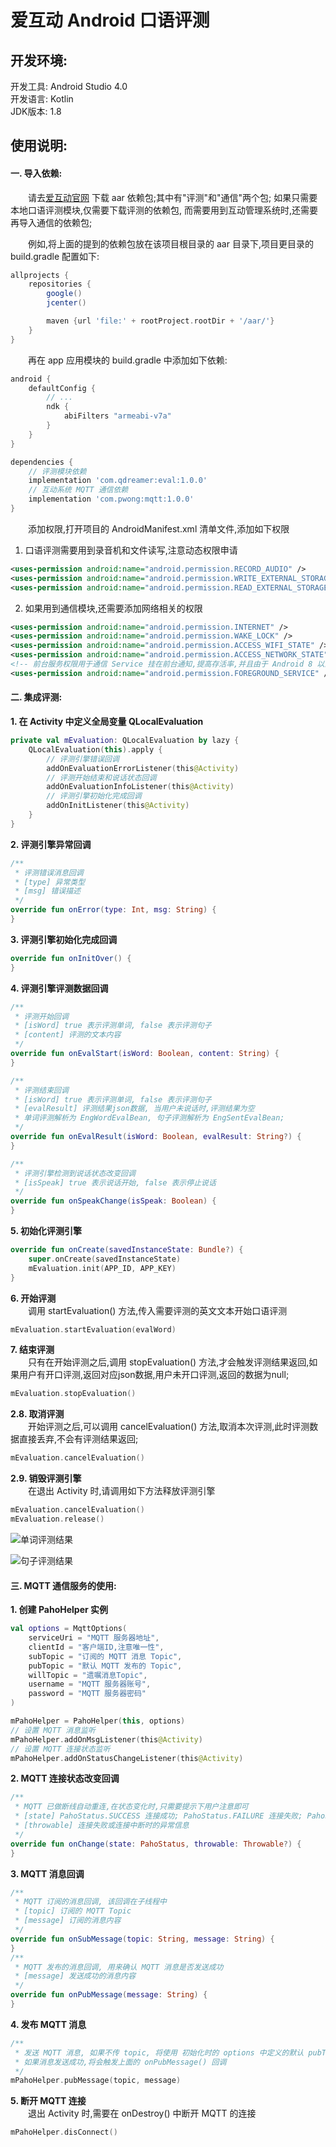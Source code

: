 爱互动 Android 口语评测
=

开发环境:
-
开发工具: Android Studio 4.0  
开发语言: Kotlin  
JDK版本: 1.8


使用说明:
-
#### 一. 导入依赖:
&emsp;&emsp;请去[爱互动官网](http://www.ihudongketang.com/) 下载 aar 依赖包;其中有"评测"和"通信"两个包; 如果只需要本地口语评测模块,仅需要下载评测的依赖包, 而需要用到互动管理系统时,还需要再导入通信的依赖包;

&emsp;&emsp;例如,将上面的提到的依赖包放在该项目根目录的 aar 目录下,项目更目录的 build.gradle 配置如下:
```groovy
allprojects {
    repositories {
        google()
        jcenter()

        maven {url 'file:' + rootProject.rootDir + '/aar/'}
    }
}
```  

&emsp;&emsp;再在 app 应用模块的 build.gradle 中添加如下依赖:
```groovy
android {
    defaultConfig {
        // ...
        ndk {
            abiFilters "armeabi-v7a"
        }
    }
}

dependencies {
    // 评测模块依赖
    implementation 'com.qdreamer:eval:1.0.0'
    // 互动系统 MQTT 通信依赖    
    implementation 'com.pwong:mqtt:1.0.0'
}
```

&emsp;&emsp;添加权限,打开项目的 AndroidManifest.xml 清单文件,添加如下权限
1. 口语评测需要用到录音机和文件读写,注意动态权限申请
```xml
<uses-permission android:name="android.permission.RECORD_AUDIO" />
<uses-permission android:name="android.permission.WRITE_EXTERNAL_STORAGE" />
<uses-permission android:name="android.permission.READ_EXTERNAL_STORAGE" />
```
2. 如果用到通信模块,还需要添加网络相关的权限
```xml
<uses-permission android:name="android.permission.INTERNET" />
<uses-permission android:name="android.permission.WAKE_LOCK" />
<uses-permission android:name="android.permission.ACCESS_WIFI_STATE" />
<uses-permission android:name="android.permission.ACCESS_NETWORK_STATE" />
<!-- 前台服务权限用于通信 Service 挂在前台通知,提高存活率,并且由于 Android 8 以上对后台服务的限制,只能跑在前台. -->
<uses-permission android:name="android.permission.FOREGROUND_SERVICE" />
```

#### 二. 集成评测:
**1. 在 Activity 中定义全局变量 QLocalEvaluation**    
```kotlin
private val mEvaluation: QLocalEvaluation by lazy {
    QLocalEvaluation(this).apply {
        // 评测引擎错误回调
        addOnEvaluationErrorListener(this@Activity)
        // 评测开始结束和说话状态回调
        addOnEvaluationInfoListener(this@Activity)
        // 评测引擎初始化完成回调
        addOnInitListener(this@Activity)
    }
}
```
**2. 评测引擎异常回调** 
```kotlin
/**
 * 评测错误消息回调
 * [type] 异常类型
 * [msg] 错误描述
 */
override fun onError(type: Int, msg: String) {
}
```
**3. 评测引擎初始化完成回调**  
```kotlin
override fun onInitOver() {
}
```
**4. 评测引擎评测数据回调**  
```kotlin
/**
 * 评测开始回调
 * [isWord] true 表示评测单词, false 表示评测句子
 * [content] 评测的文本内容
 */
override fun onEvalStart(isWord: Boolean, content: String) {
}

/**
 * 评测结束回调
 * [isWord] true 表示评测单词, false 表示评测句子
 * [evalResult] 评测结果json数据, 当用户未说话时,评测结果为空
 * 单词评测解析为 EngWordEvalBean, 句子评测解析为 EngSentEvalBean;
 */
override fun onEvalResult(isWord: Boolean, evalResult: String?) {
}

/**
 * 评测引擎检测到说话状态改变回调
 * [isSpeak] true 表示说话开始, false 表示停止说话
 */
override fun onSpeakChange(isSpeak: Boolean) {
}
```
**5. 初始化评测引擎**  
```kotlin
override fun onCreate(savedInstanceState: Bundle?) {
    super.onCreate(savedInstanceState)
    mEvaluation.init(APP_ID, APP_KEY)
}
```
**6. 开始评测**  
&emsp;&emsp;调用 startEvaluation() 方法,传入需要评测的英文文本开始口语评测
```kotlin
mEvaluation.startEvaluation(evalWord)
```
**7. 结束评测**  
&emsp;&emsp;只有在开始评测之后,调用 stopEvaluation() 方法,才会触发评测结果返回,如果用户有开口评测,返回对应json数据,用户未开口评测,返回的数据为null;
```kotlin
mEvaluation.stopEvaluation()
```
**2.8. 取消评测**  
&emsp;&emsp;开始评测之后,可以调用 cancelEvaluation() 方法,取消本次评测,此时评测数据直接丢弃,不会有评测结果返回;
```kotlin
mEvaluation.cancelEvaluation()
```
**2.9. 销毁评测引擎**  
&emsp;&emsp;在退出 Activity 时,请调用如下方法释放评测引擎
```kotlin
mEvaluation.cancelEvaluation()
mEvaluation.release()
```

![单词评测结果](eval_result_word.png)

![句子评测结果](eval_result_sent.png)


#### 三. MQTT 通信服务的使用:
**1. 创建 PahoHelper 实例**
```kotlin
val options = MqttOptions(
    serviceUri = "MQTT 服务器地址",
    clientId = "客户端ID,注意唯一性",
    subTopic = "订阅的 MQTT 消息 Topic",
    pubTopic = "默认 MQTT 发布的 Topic",
    willTopic = "遗嘱消息Topic",
    username = "MQTT 服务器账号",
    password = "MQTT 服务器密码"
)

mPahoHelper = PahoHelper(this, options)
// 设置 MQTT 消息监听
mPahoHelper.addOnMsgListener(this@Activity)
// 设置 MQTT 连接状态监听
mPahoHelper.addOnStatusChangeListener(this@Activity)
```
**2. MQTT 连接状态改变回调**
```kotlin
/**
 * MQTT 已做断线自动重连,在状态变化时,只需要提示下用户注意即可
 * [state] PahoStatus.SUCCESS 连接成功; PahoStatus.FAILURE 连接失败; PahoStatus.LOST 连接中断
 * [throwable] 连接失败或连接中断时的异常信息
 */
override fun onChange(state: PahoStatus, throwable: Throwable?) {
}
```
**3. MQTT 消息回调**
```kotlin
/**
 * MQTT 订阅的消息回调, 该回调在子线程中
 * [topic] 订阅的 MQTT Topic
 * [message] 订阅的消息内容
 */
override fun onSubMessage(topic: String, message: String) {
}
/**
 * MQTT 发布的消息回调, 用来确认 MQTT 消息是否发送成功
 * [message] 发送成功的消息内容
 */
override fun onPubMessage(message: String) {
}
```

**4. 发布 MQTT 消息**
```kotlin
/**
 * 发送 MQTT 消息, 如果不传 topic, 将使用 初始化时的 options 中定义的默认 pubTopic;
 * 如果消息发送成功,将会触发上面的 onPubMessage() 回调
 */
mPahoHelper.pubMessage(topic, message)
```

**5. 断开 MQTT 连接**  
&emsp;&emsp;退出 Activity 时,需要在 onDestroy() 中断开 MQTT 的连接
```kotlin
mPahoHelper.disConnect()
```